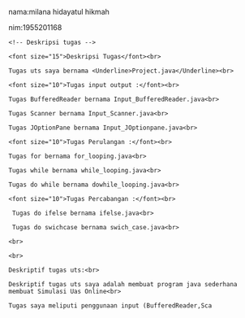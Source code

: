 nama:milana hidayatul hikmah

nim:1955201168

<html>

 
 
 
 <head>

    <!-- Deskripsi tugas -->  

  </head>

  <body>

    <font size="15">Deskripsi Tugas</font><br>

    Tugas uts saya bernama <Underline>Project.java</Underline><br>

    <font size="10">Tugas input output :</font><br>

    Tugas BufferedReader bernama Input_BufferedReader.java<br>

    Tugas Scanner bernama Input_Scanner.java<br>

    Tugas JOptionPane bernama Input_JOptionpane.java<br>

    <font size="10">Tugas Perulangan :</font><br>

    Tugas for bernama for_looping.java<br>

    Tugas while bernama while_looping.java<br>

    Tugas do while bernama dowhile_looping.java<br>

    <font size="10">Tugas Percabangan :</font><br>

     Tugas do ifelse bernama ifelse.java<br>

     Tugas do swichcase bernama swich_case.java<br>

    <br>

    <br>

    Deskriptif tugas uts:<br>

    Deskriptif tugas uts saya adalah membuat program java sederhana membuat Simulasi Uas Online<br>

    Tugas saya meliputi penggunaan input (BufferedReader,Sca

  </body>

</html>
